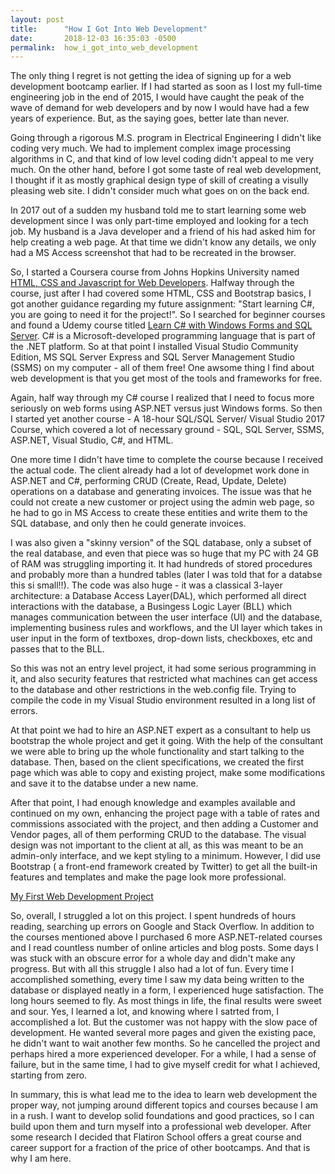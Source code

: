 ```yaml
---
layout: post
title:      "How I Got Into Web Development"
date:       2018-12-03 16:35:03 -0500
permalink:  how_i_got_into_web_development
---
```


The only thing I regret is not getting the idea of signing up for a web development bootcamp earlier. If I had started as soon as I lost my full-time engineering job in the end of 2015, I would have caught the peak of the wave of demand for web developers and by now I would have had a few years of experience. But, as the saying goes, better late than never.

Going through a rigorous M.S. program in Electrical Engineering I didn't like coding very much. We had to implement complex image processing algorithms in C, and that kind of low level coding didn't appeal to me very much.
On the other hand, before I got some taste of real web development, I thought if it as mostly graphical design type of skill of creating a visully pleasing web site. I didn't consider much what goes on on the back end.

In 2017 out of a sudden my husband told me to start learning some web development since I was only part-time employed and looking for a tech job. My husband is a Java developer and a friend of his had asked him for help creating a web page. At that time we didn't know any details, we only had a MS Access screenshot that had to be recreated in the browser.

So,  I started a Coursera course from Johns Hopkins University named [HTML, CSS and Javascript for Web Developers](https://www.coursera.org/learn/html-css-javascript-for-web-developers). Halfway through the course, just after I had covered some HTML, CSS and Bootstrap basics, I got another guidance regarding my future assignment:  "Start learning C#, you are going to need it for the project!". So I searched for beginner courses and found a Udemy course titled [Learn C# with Windows Forms and SQL Server](https://www.udemy.com/csharp6windowsforms/). C# is a Microsoft-developed programming language that is part of the .NET platform. So at that point I installed  Visual Studio Community Edition, MS SQL Server Express and SQL Server Management Studio (SSMS) on my computer - all of them free! One awsome thing I find about web development is that you get most of the tools and frameworks for free.

Again, half way through my C# course I realized that I need to focus more seriously on web forms using ASP.NET versus just Windows forms. So then I started yet another course - A 18-hour SQL/SQL Server/ Visual Studio 2017 Course, which covered a lot of necessary ground - SQL, SQL Server, SSMS, ASP.NET, Visual Studio, C#, and HTML.

One more time I didn't have time to complete the course because I received the actual code. The client already had a lot of developmet work done in ASP.NET and C#, performing CRUD (Create, Read, Update, Delete) operations on a database and generating invoices. The issue was that he could not create a new customer or project using the admin web page, so he had to go in MS Access to create these entities and write them to the SQL database, and only then he could generate invoices.

I was also given a "skinny version" of the SQL database, only a subset of the real database, and even that piece was so huge that my PC with 24 GB of RAM was struggling importing it. It had hundreds of stored procedures and probably more than a hundred tables (later I was told that for a databse this si small!!). The code was also huge - it was a classical 3-layer architecture: a Database Access Layer(DAL), which performed all direct interactions with the database, a Busingess Logic Layer (BLL)  which manages communication between the user interface (UI) and the database, implementing business rules and workflows, and the UI layer which takes in user input in the form of textboxes, drop-down lists, checkboxes, etc and passes that to the BLL.

So this was not an entry level project, it had some serious programming in it, and also security features that restricted what machines can get access to the database and other restrictions in the web.config file. Trying to compile the code in my Visual Studio environment resulted in a long list of errors.

At that point we had to hire an ASP.NET expert as a consultant to help us bootstrap the whole project and get it going. With the help of the consultant we were able to bring up the whole functionality and start talking to the database. Then, based on the client specifications, we created the first page which was able to copy and existing project, make some modifications and save it to the databse under a new name.

After that point, I had enough knowledge and examples available and continued on my own, enhancing the project page with a table of rates and commissions associated with the project, and then adding a Customer and Vendor pages, all of them performing CRUD to the database. The visual design was not important to the client at all, as this was meant to be an admin-only interface, and we kept styling to a minimum. However,  I did use Bootstrap ( a front-end framework created by Twitter) to get all the built-in features and templates and make the page look more professional.

[My First Web Development Project](https://imgur.com/a/DORqp0P)

So, overall, I struggled a lot on this project. I spent  hundreds of hours reading, searching up errors on Google and Stack Overflow. In addition to the courses mentioned above I purchased 6 more ASP.NET-related courses and I read countless number of online articles and blog posts. Some days I was stuck with an obscure error for a whole day and didn't make any progress. But with all this struggle I also had a lot of fun. Every time I accomplished something, every time I saw my data being written to the database or displayed neatly in a form, I experienced huge satisfaction. The long hours seemed to fly.  As most things in life, the final results were sweet and sour. Yes, I learned a lot, and knowing where I satrted from, I accomplished a lot. But the customer was not happy with the slow pace of development. He wanted several more pages and given the existing pace, he didn't want to wait another few months. So he cancelled the project and perhaps hired a more experienced developer. For a while, I had a sense of failure, but in the same time, I had to give myself credit for what I achieved, starting from zero.

In summary, this is what lead me to the idea to learn web development the proper way, not jumping around different topics and courses because I am in a rush. I want to develop solid foundations and good practices, so I can build upon them and turn myself into a professional web developer. After some research I decided that Flatiron School offers a great course and career support for a fraction of the price of other bootcamps. And that is why I am here.



